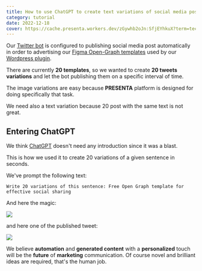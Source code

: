 ```yaml
---
title: How to use ChatGPT to create text variations of social media posts for automation purposes
category: tutorial
date: 2022-12-18
cover: https://cache.presenta.workers.dev/zGywhb2oJn:SfjEYhkuX?term=tech&title=How+to+use+chatGPT+to+create+text+variations+of+social+media+posts+for+automation+purposes&subtitle=Tutorial
---
```


Our [Twitter bot](https://twitter.com/PresentaSw) is configured to publishing social media post automatically in order to advertising our [Figma Open-Graph templates](https://www.figma.com/community/file/1176431749719792877) used by our [Wordpress plugin](https://wordpress.org/plugins/presenta-open-graph/).

There are currently **20 templates**, so we wanted to create **20 tweets variations** and let the bot publishing them on a specific interval of time.

The image variations are easy because **PRESENTA** platform is designed for doing specifically that task.

We need also a text variation because 20 post with the same text is not great.

## Entering ChatGPT 

We think [ChatGPT](https://chat.openai.com/) doesn't need any introduction since it was a blast.

This is how we used it to create 20 variations of a given sentence in seconds. 

We've prompt the following text:

```Write 20 variations of this sentence: Free Open Graph template for effective social sharing```

And here the magic:

![](/blog/how-to-use-chatgpt-to-create-variations-of-social-media-posts-for-automation-purposes/cover.png)

and here one of the published tweet:

![](/blog/how-to-use-chatgpt-to-create-variations-of-social-media-posts-for-automation-purposes/tweet.png)

We believe **automation** and **generated content** with a **personalized** touch will be the **future** of **marketing** communication. Of course novel and brilliant ideas are required, that's the human job.